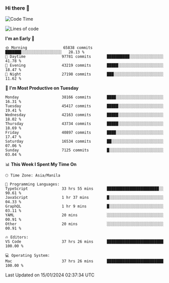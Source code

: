 ### Hi there 👋

<!--START_SECTION:waka-->
![Code Time](http://img.shields.io/badge/Code%20Time-4%2C711%20hrs%2012%20mins-blue)

![Lines of code](https://img.shields.io/badge/From%20Hello%20World%20I%27ve%20Written-107.4%20million%20lines%20of%20code-blue)

**I'm an Early 🐤** 

```text
🌞 Morning                65838 commits       ███████░░░░░░░░░░░░░░░░░░   28.13 % 
🌆 Daytime                97781 commits       ██████████░░░░░░░░░░░░░░░   41.78 % 
🌃 Evening                43219 commits       █████░░░░░░░░░░░░░░░░░░░░   18.47 % 
🌙 Night                  27198 commits       ███░░░░░░░░░░░░░░░░░░░░░░   11.62 % 
```
📅 **I'm Most Productive on Tuesday** 

```text
Monday                   38166 commits       ████░░░░░░░░░░░░░░░░░░░░░   16.31 % 
Tuesday                  45417 commits       █████░░░░░░░░░░░░░░░░░░░░   19.41 % 
Wednesday                42163 commits       █████░░░░░░░░░░░░░░░░░░░░   18.02 % 
Thursday                 43734 commits       █████░░░░░░░░░░░░░░░░░░░░   18.69 % 
Friday                   40897 commits       ████░░░░░░░░░░░░░░░░░░░░░   17.47 % 
Saturday                 16534 commits       ██░░░░░░░░░░░░░░░░░░░░░░░   07.06 % 
Sunday                   7125 commits        █░░░░░░░░░░░░░░░░░░░░░░░░   03.04 % 
```


📊 **This Week I Spent My Time On** 

```text
🕑︎ Time Zone: Asia/Manila

💬 Programming Languages: 
TypeScript               33 hrs 55 mins      ███████████████████████░░   90.61 % 
JavaScript               1 hr 37 mins        █░░░░░░░░░░░░░░░░░░░░░░░░   04.33 % 
GraphQL                  1 hr 9 mins         █░░░░░░░░░░░░░░░░░░░░░░░░   03.11 % 
YAML                     20 mins             ░░░░░░░░░░░░░░░░░░░░░░░░░   00.91 % 
Other                    20 mins             ░░░░░░░░░░░░░░░░░░░░░░░░░   00.91 % 

🔥 Editors: 
VS Code                  37 hrs 26 mins      █████████████████████████   100.00 % 

💻 Operating System: 
Mac                      37 hrs 26 mins      █████████████████████████   100.00 % 
```


 Last Updated on 15/01/2024 02:37:34 UTC
<!--END_SECTION:waka-->


<!--
**rad182/rad182** is a ✨ _special_ ✨ repository because its `README.md` (this file) appears on your GitHub profile.

Here are some ideas to get you started:

- 🔭 I’m currently working on ...
- 🌱 I’m currently learning ...
- 👯 I’m looking to collaborate on ...
- 🤔 I’m looking for help with ...
- 💬 Ask me about ...
- 📫 How to reach me: ...
- 😄 Pronouns: ...
- ⚡ Fun fact: ...
-->
